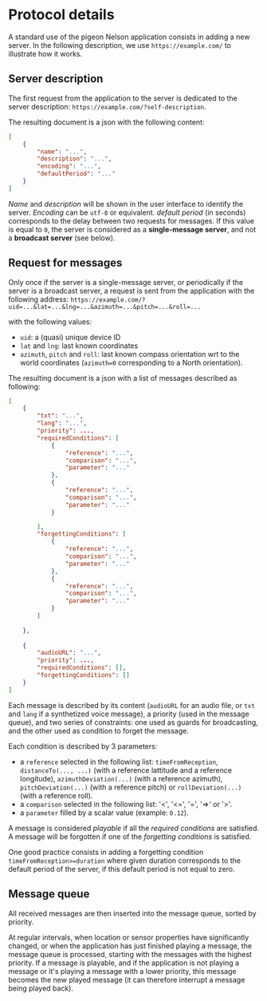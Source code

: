 # Protocol details

A standard use of the pigeon Nelson application consists in adding a new server. In the following description, we use `https://example.com/` to illustrate how it works.

## Server description

The first request from the application to the server is dedicated to the server description: `https://example.com/?self-description`.

The resulting document is a json with the following content:

```json
[ 
    { 
        "name": "...", 
        "description": "...",
        "encoding": "...",
        "defaultPeriod": "..." 
    }
]

```

*Name* and *description* will be shown in the user interface to identify the server. *Encoding* can be `utf-8` or equivalent. *default period* (in seconds) corresponds to the delay between two requests for messages. If this value is equal to `0`, the server is considered as a **single-message server**, and not a **broadcast server** (see below).

## Request for messages

Only once if the server is a single-message server, or periodically if the server is a broadcast server, a request is sent from the application with the following address: `https://example.com/?uid=...&lat=...&lng=...&azimuth=...&pitch=...&roll=...`

with the following values:

* `uid`: a (quasi) unique device ID 
* `lat` and `lng`: last known coordinates
* `azimuth`, `pitch` and `roll`: last known compass orientation wrt to the world coordinates (`azimuth=0` corresponding to a North orientation).

The resulting document is a json with a list of messages described as following:

```json
[
    {
        "txt": "...",
        "lang": "...",
        "priority": ...,
        "requiredConditions": [
            {
                "reference": "...", 
                "comparison": "...", 
                "parameter": "..." 
            },
            {
                "reference": "...", 
                "comparison": "...", 
                "parameter": "..." 
            }

        ],
        "forgettingConditions": [
            {
                "reference": "...", 
                "comparison": "...", 
                "parameter": "..." 
            },
            {
                "reference": "...", 
                "comparison": "...", 
                "parameter": "..." 
            }
        ]
        
    }, 
    
    {
        "audioURL": "...",
        "priority": ...,
        "requiredConditions": [],
        "forgettingConditions": []
    }
]
```

Each message is described by its content (`audioURL` for an audio file, or `txt` and `lang` if a synthetized voice message), a priority (used in the message queue), and two series of constraints: one used as guards for broadcasting, and the other used as condition to forget the message.

Each condition is described by 3 parameters:

* a `reference` selected in the following list: `timeFromReception`, `distanceTo(..., ...)` (with a reference lattitude and a reference longitude), `azimuthDeviation(...)` (with a reference azimuth), `pitchDeviation(...)` (with a reference pitch) or `rollDeviation(...)` (with a reference roll). 
* a `comparison` selected in the following list: '<', '<=', '=', '=>' or '>'.
* a `parameter` filled by a scalar value (example: `0.12`).

A message is considered *playable* if all the *required conditions* are satisfied. A message will be forgotten if one of the *forgetting conditions* is satisfied.

One good practice consists in adding a forgetting condition `timeFromReception>=duration` where given duration corresponds to the default period of the server, if this default period is not equal to zero.

## Message queue

All received messages are then inserted into the message queue, sorted by priority. 

At regular intervals, when location or sensor properties have significantly changed, or when the application has just finished playing a message, the message queue is processed, starting with the messages with the highest priority. If a message is playable, and if the application is not playing a message or it's playing a message with a lower priority, this message becomes the new played message (it can therefore interrupt a message being played back).



